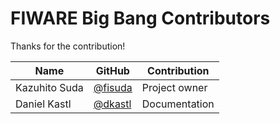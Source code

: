 # FIWARE Big Bang Contributors

Thanks for the contribution!

| Name                 | GitHub                                         | Contribution        |
| -------------------- | ---------------------------------------------- | ------------------- |
| Kazuhito Suda        | [@fisuda](https://github.com/fisuda)           | Project owner       |
| Daniel Kastl         | [@dkastl](https://github.com/dkastl)           | Documentation       |
